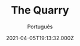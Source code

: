---
id: 'eede1cfd-f951-4344-89d2-12cc3d149793'
type: 'movie' # Filme, Série, Anime
title: "The Quarry"
synopsis: ["Neste thriller eletrizante, um vagabundo (Shea Whigham) mata um pregador itinerante e toma seu lugar na igreja de uma pequena cidade, mas o chefe da polícia (Michael Shannon) desconfia do embuste.",
]
originalTitle: "The Quarry"
date: '2021-04-05T19:13:32.000Z'
update: '2021-04-05T19:13:32.000Z'
releaseDate: '2020-04-17T03:00:00.000Z'
imdb:
  rating: '6.3' # 8.5
  id: '' # tt0470752
duration: '1h 38 Min'
trailer:
  urls: [
    '2sgghEuYESQ',
  ]
tags: ['1080p']
genre: ['Crime', 'Mistério', 'Suspense'] #
quality: 'WEB-DL' # BluRay, WEB-DL, HDTV, WEB-DL4K, WEB-DLe
format: 'Mkv' # MKV, MP4, TS
audio: 'Português, Inglês' # Dublado, Legendado, Dual Audio, Dub & Leg
subtitle: 'Português' # Português, inglês,
size: '7.46 GB' # 4.8 GB
audioQuality: 10
videoQuality: 10
directors: []
#  - name: 'Lana Wachowski'
#    image: ''
#  - name: 'Lilly Wachowski'
#    image: ''
cast: []
#  - name: 'Keanu Reeves'
#    image: ''
#    characterName: 'Neo'
writers: []
#  - name: ''
#    image: ''
maturityRating:
  age: '' # L , 10, 12, 14, 16, 18
  topics: [''] # Violence, Illegal drugs, Inappropriate Language, Legal Drugs, Sexual Content, Extreme Violence
###########################################
download:
  
  - url: 'magnet:?xt=urn:btih:ee31fed9c516e7c4ab28bbfa94626e0ea6997d0e&dn=LAPUMiA.Org%20-%20The%20Quarry%202020%205.1%20(1080p-FULL)&tr=udp%3a%2f%2ftracker.opentrackr.org%3a1337%2fannounce&tr=udp%3a%2f%2ftracker.openbittorrent.com%3a80%2fannounce&tr=udp%3a%2f%2ftracker.trackerfix.com%3a80%2fannounce&tr=udp%3a%2f%2ftracker.coppersurfer.tk%3a6969%2fannounce&tr=udp%3a%2f%2ftracker.leechers-paradise.org%3a6969%2fannounce&tr=udp%3a%2f%2feddie4.nl%3a6969%2fannounce&tr=udp%3a%2f%2fp4p.arenabg.com%3a1337%2fannounce&tr=udp%3a%2f%2fexplodie.org%3a6969%2fannounce&tr=udp%3a%2f%2fzer0day.ch%3a1337%2fannounce'
    resolution: '1080p' # 720p, 1080p, 4K,
    audio: 'Dual Áudio' # Dublado, Legendado, Dual Audio
    size: '' # 4.8 GB
    quality: '' # BluRay, WEB-DL
    format: '' # MKV
images:
  cover: '/assets/movies/the-quarry.jpg'
  background: '/assets/movies/'
---